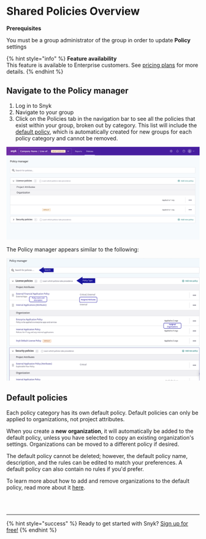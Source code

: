 # Shared Policies Overview

**Prerequisites**

You must be a group administrator of the group in order to update **Policy** settings

{% hint style="info" %}
**Feature availability**  
This feature is available to Enterprise customers. See [pricing plans](https://snyk.io/plans/) for more details.
{% endhint %}

## Navigate to the Policy manager

1. Log in to Snyk 
2. Navigate to your group
3. Click on the Policies tab in the navigation bar to see all the policies that exist within your group, broken out by category. This list will include the [default policy](shared-policies-overview.md#default-policies), which is automatically created for new groups for each policy category and cannot be removed.

![](../../.gitbook/assets/screen_shot_2021-08-11_at_2.15.48_pm.png)

The Policy manager appears similar to the following:

![](../../.gitbook/assets/screenshot_2021-03-26_at_11.04.50_am.png)

## Default policies

Each policy category has its own default policy. Default policies can only be applied to organizations, not project attributes.

When you create a **new** **organization**, it will automatically be added to the default policy, unless you have selected to copy an existing organization's settings. Organizations can be moved to a different policy if desired.

The default policy cannot be deleted; however, the default policy name, description, and the rules can be edited to match your preferences. A default policy can also contain no rules if you'd prefer.

To learn more about how to add and remove organizations to the default policy, read more about it [here](https://snyk.gitbook.io/user-docs/fixing-and-prioritizing-issues/policies/assign-a-policy-to-organizations).

 
<br><br><hr>

{% hint style="success" %}
Ready to get started with Snyk? [Sign up for free!](https://snyk.io/login?cta=sign-up&loc=footer&page=support_docs_page)
{% endhint %}